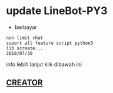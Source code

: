# update LineBot-PY3
- berbayar
```
non limit chat
suport all feature script python3
lib screate...
2018/07/30
```

info lebih lanjut
klik dibawah ini
## [CREATOR](http://line.me/ti/p/~adiputra.95)
